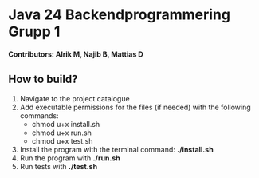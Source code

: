 # Java 24 Backendprogrammering Grupp 1
#### Contributors: Alrik M, Najib B, Mattias D

## How to build?
1. Navigate to the project catalogue 
2. Add executable permissions for the files (if needed) with the following commands:
    * chmod u+x install.sh
    * chmod u+x run.sh
    * chmod u+x test.sh
3. Install the program with the terminal command: **./install.sh**
4. Run the program with **./run.sh**
5. Run tests with **./test.sh**
